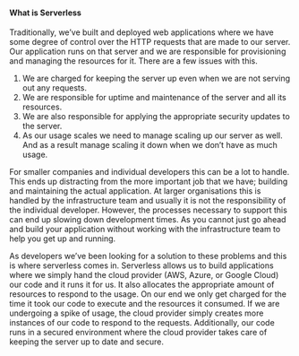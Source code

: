 #### **What is Serverless**
Traditionally, we’ve built and deployed web applications where we have some degree of control over the HTTP requests that are made to our server. Our application runs on that server and we are responsible for provisioning and managing the resources for it. There are a few issues with this.

1. We are charged for keeping the server up even when we are not serving out any requests.
2. We are responsible for uptime and maintenance of the server and all its resources.
3. We are also responsible for applying the appropriate security updates to the server.
4. As our usage scales we need to manage scaling up our server as well. And as a result manage scaling it down when we don’t have as much usage.

For smaller companies and individual developers this can be a lot to handle. This ends up distracting from the more important job that we have; building and maintaining the actual application. At larger organisations this is handled by the infrastructure team and usually it is not the responsibility of the individual developer. However, the processes necessary to support this can end up slowing down development times. As you cannot just go ahead and build your application without working with the infrastructure team to help you get up and running.

As developers we’ve been looking for a solution to these problems and this is where serverless comes in. Serverless allows us to build applications where we simply hand the cloud provider (AWS, Azure, or Google Cloud) our code and it runs it for us. It also allocates the appropriate amount of resources to respond to the usage. On our end we only get charged for the time it took our code to execute and the resources it consumed. If we are undergoing a spike of usage, the cloud provider simply creates more instances of our code to respond to the requests. Additionally, our code runs in a secured environment where the cloud provider takes care of keeping the server up to date and secure.